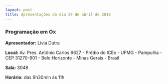 ```yaml
---
layout: post
title: Apresentações do dia 29 de abril de 2016
---
```


### Programação em Ox

**Apresentador:** Lívia Dutra

**Local:**  Av. Pres. Antônio Carlos 6627 - Prédio do ICEx - UFMG - Pampulha - CEP 31270-901 - Belo Horizonte - Minas Gerais - Brasil

**Sala:** 3048

**Horário:** das 9h30min às 11h

